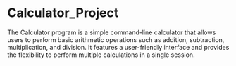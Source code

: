 # Calculator_Project
The Calculator program is a simple command-line calculator that allows users to perform basic arithmetic operations such as addition, subtraction, multiplication, and division. It features a user-friendly interface and provides the flexibility to perform multiple calculations in a single session.
